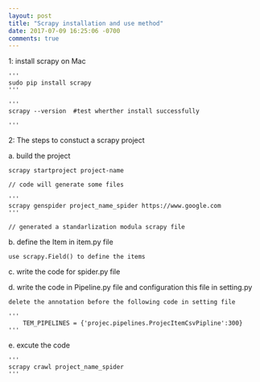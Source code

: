 ```yaml
---
layout: post
title: "Scrapy installation and use method"
date: 2017-07-09 16:25:06 -0700
comments: true
---
```


1: install scrapy on Mac

	'''
	sudo pip install scrapy 
	'''

	'''
	scrapy --version  #test wherther install successfully

	'''

2: The steps to constuct a scrapy project

a. build the project

	scrapy startproject project-name   

	// code will generate some files

	'''
	scrapy genspider project_name_spider https://www.google.com
	'''

	// generated a standarlization modula scrapy file

b. define the Item in item.py file

	use scrapy.Field() to define the items

c. write the code for spider.py file

d. write the code in Pipeline.py file and configuration this file in setting.py

	delete the annotation before the following code in setting file

	'''
		TEM_PIPELINES = {'projec.pipelines.ProjecItemCsvPipline':300}
	'''

e. excute the code

	'''
	scrapy crawl project_name_spider 
	'''


